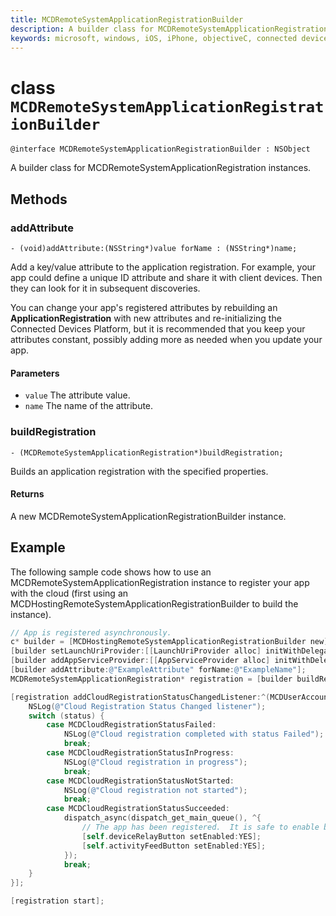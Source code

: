 ```yaml
---
title: MCDRemoteSystemApplicationRegistrationBuilder
description: A builder class for MCDRemoteSystemApplicationRegistration instances.
keywords: microsoft, windows, iOS, iPhone, objectiveC, connected devices, Project Rome 
---
```


# class `MCDRemoteSystemApplicationRegistrationBuilder`

```
@interface MCDRemoteSystemApplicationRegistrationBuilder : NSObject 
```

A builder class for MCDRemoteSystemApplicationRegistration instances.

## Methods

### addAttribute
`- (void)addAttribute:(NSString*)value forName : (NSString*)name;`

Add a key/value attribute to the application registration. For example, your app could define a unique ID attribute and share it with client devices. Then they can look for it in subsequent discoveries.

You can change your app's registered attributes by rebuilding an **ApplicationRegistration** with new attributes and re-initializing the Connected Devices Platform, but it is recommended that you keep your attributes constant, possibly adding more as needed when you update your app.

#### Parameters
* `value` The attribute value.
* `name` The name of the attribute.

### buildRegistration
`- (MCDRemoteSystemApplicationRegistration*)buildRegistration;`

Builds an application registration with the specified properties.

#### Returns
A new MCDRemoteSystemApplicationRegistrationBuilder instance.

## Example

The following sample code shows how to use an MCDRemoteSystemApplicationRegistration instance to register your app with the cloud (first using an MCDHostingRemoteSystemApplicationRegistrationBuilder to build the instance).

```ObjectiveC
// App is registered asynchronously.
c* builder = [MCDHostingRemoteSystemApplicationRegistrationBuilder new];
[builder setLaunchUriProvider:[[LaunchUriProvider alloc] initWithDelegate:[AppDataSource sharedInstance].inboundRequestLogger]];
[builder addAppServiceProvider:[[AppServiceProvider alloc] initWithDelegate:[AppDataSource sharedInstance].inboundRequestLogger]];
[builder addAttribute:@"ExampleAttribute" forName:@"ExampleName"];
MCDRemoteSystemApplicationRegistration* registration = [builder buildRegistration];

[registration addCloudRegistrationStatusChangedListener:^(MCDUserAccount * _Nonnull account, MCDCloudRegistrationStatus status) {
    NSLog(@"Cloud Registration Status Changed listener");
    switch (status) {
        case MCDCloudRegistrationStatusFailed:
            NSLog(@"Cloud registration completed with status Failed");
            break;
        case MCDCloudRegistrationStatusInProgress:
            NSLog(@"Cloud registration in progress");
            break;
        case MCDCloudRegistrationStatusNotStarted:
            NSLog(@"Cloud registration not started");
            break;
        case MCDCloudRegistrationStatusSucceeded:
            dispatch_async(dispatch_get_main_queue(), ^{
                // The app has been registered.  It is safe to enable button.
                [self.deviceRelayButton setEnabled:YES];
                [self.activityFeedButton setEnabled:YES];
            });
            break;
    }
}];

[registration start];
```